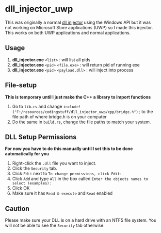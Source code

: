 # dll_injector_uwp
This was originally a normal [dll injector](https://github.com/kimjongbing/dll_injector) using the Windows API but it was not working on Microsoft Store applications (UWP) so I made this injector. This works on both UWP applications and normal applications. 


## Usage
1. **dll_injector.exe** ``<list>`` : will list all pids
2. **dll_injector.exe** ``<pid>`` ``<file.exe>`` : will return pid of running exe
3. **dll_injector.exe** ``<pid>`` ``<payload.dll>`` : will inject into process


## File-setup
**This is temporary until I just make the C++ a library to import functions**
1. Go to ``lib.rs`` and change ``include!("F:/resources/codingstuff/dll_injector_uwp/cpp/bridge.h");`` to the file path of where bridge.h is on your computer
2. Do the same in ``build.rs``, change the file paths to match your system. 



## DLL Setup Permissions
**For now you have to do this manually until I set this to be done automatically for you**
1.  Right-click the ``.dll`` file you want to inject.
2.  Click the ``Security`` tab.
3.  Click ``Edit`` next to ``To change permissions, click Edit:``
4.  Click ``Add`` and type ``All`` in the box called ``Enter the objects names to select (examples):``
5.  Click OK
6.  Make sure it has ``Read & execute`` and ``Read`` enabled 

## Caution
Please make sure your DLL is on a hard drive with an NTFS file system. You will not be able to see the ``Security`` tab otherwise. 
